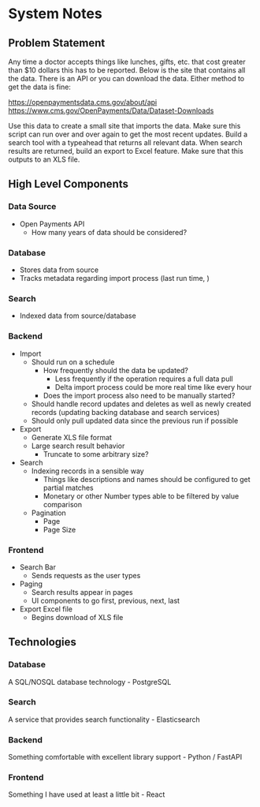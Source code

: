 # System Notes

## Problem Statement
Any time a doctor accepts things like lunches, gifts, etc. that cost greater than $10 dollars this has to be reported. Below is the site that contains all the data. There is an API or you can download the data. Either method to get the data is fine:

https://openpaymentsdata.cms.gov/about/api
https://www.cms.gov/OpenPayments/Data/Dataset-Downloads

Use this data to create a small site that imports the data. Make sure this script can run over and over again to get the most recent updates. Build a search tool with a typeahead that returns all relevant data. When search results are returned, build an export to Excel feature. Make sure that this outputs to an XLS file.

## High Level Components
### Data Source
- Open Payments API
    - How many years of data should be considered?
### Database
- Stores data from source
- Tracks metadata regarding import process (last run time, )
### Search
- Indexed data from source/database
### Backend
- Import 
    - Should run on a schedule
        - How frequently should the data be updated?
            - Less frequently if the operation requires a full data pull
            - Delta import process could be more real time like every hour
        - Does the import process also need to be manually started?
    - Should handle record updates and deletes as well as newly created records (updating backing database and search services)
    - Should only pull updated data since the previous run if possible
- Export
    - Generate XLS file format
    - Large search result behavior
        - Truncate to some arbitrary size?
- Search 
    - Indexing records in a sensible way
        - Things like descriptions and names should be configured to get partial matches
        - Monetary or other Number types able to be filtered by value comparison
    - Pagination
        - Page
        - Page Size
### Frontend
- Search Bar
    - Sends requests as the user types
- Paging
    - Search results appear in pages
    - UI components to go first, previous, next, last
- Export Excel file
    - Begins download of XLS file

## Technologies
### Database
A SQL/NOSQL database technology - PostgreSQL
### Search
A service that provides search functionality - Elasticsearch
### Backend
Something comfortable with excellent library support - Python / FastAPI 
### Frontend
Something I have used at least a little bit - React
